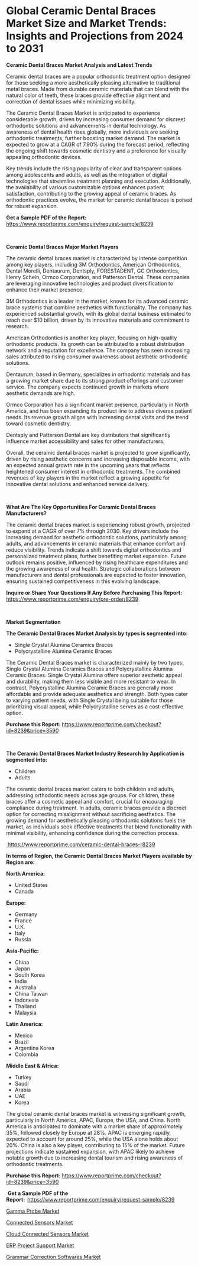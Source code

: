 <p><h1>Global Ceramic Dental Braces Market Size and Market Trends: Insights and Projections from 2024 to 2031</h1></p><p><strong>Ceramic Dental Braces Market Analysis and Latest Trends</strong></p>
<p><p>Ceramic dental braces are a popular orthodontic treatment option designed for those seeking a more aesthetically pleasing alternative to traditional metal braces. Made from durable ceramic materials that can blend with the natural color of teeth, these braces provide effective alignment and correction of dental issues while minimizing visibility. </p><p>The Ceramic Dental Braces Market is anticipated to experience considerable growth, driven by increasing consumer demand for discreet orthodontic solutions and advancements in dental technology. As awareness of dental health rises globally, more individuals are seeking orthodontic treatments, further boosting market demand. The market is expected to grow at a CAGR of 7.90% during the forecast period, reflecting the ongoing shift towards cosmetic dentistry and a preference for visually appealing orthodontic devices. </p><p>Key trends include the rising popularity of clear and transparent options among adolescents and adults, as well as the integration of digital technologies that streamline treatment planning and execution. Additionally, the availability of various customizable options enhances patient satisfaction, contributing to the growing appeal of ceramic braces. As orthodontic practices evolve, the market for ceramic dental braces is poised for robust expansion.</p></p>
<p><strong>Get a Sample PDF of the Report:&nbsp;</strong> <a href="https://www.reportprime.com/enquiry/request-sample/8239?utm_campaign=1845&utm_medium=2&utm_source=Github&utm_content=ia&utm_term=28112024&utm_id=ceramic-dental-braces">https://www.reportprime.com/enquiry/request-sample/8239</a></p>
<p>&nbsp;</p>
<p><strong>Ceramic Dental Braces Major Market Players</strong></p>
<p><p>The ceramic dental braces market is characterized by intense competition among key players, including 3M Orthodontics, American Orthodontics, Dental Morelli, Dentaurum, Dentsply, FORESTADENT, GC Orthodontics, Henry Schein, Ormco Corporation, and Patterson Dental. These companies are leveraging innovative technologies and product diversification to enhance their market presence.</p><p>3M Orthodontics is a leader in the market, known for its advanced ceramic brace systems that combine aesthetics with functionality. The company has experienced substantial growth, with its global dental business estimated to reach over $10 billion, driven by its innovative materials and commitment to research.</p><p>American Orthodontics is another key player, focusing on high-quality orthodontic products. Its growth can be attributed to a robust distribution network and a reputation for excellence. The company has seen increasing sales attributed to rising consumer awareness about aesthetic orthodontic solutions.</p><p>Dentaurum, based in Germany, specializes in orthodontic materials and has a growing market share due to its strong product offerings and customer service. The company expects continued growth in markets where aesthetic demands are high.</p><p>Ormco Corporation has a significant market presence, particularly in North America, and has been expanding its product line to address diverse patient needs. Its revenue growth aligns with increasing dental visits and the trend toward cosmetic dentistry.</p><p>Dentsply and Patterson Dental are key distributors that significantly influence market accessibility and sales for other manufacturers.</p><p>Overall, the ceramic dental braces market is projected to grow significantly, driven by rising aesthetic concerns and increasing disposable income, with an expected annual growth rate in the upcoming years that reflects heightened consumer interest in orthodontic treatments. The combined revenues of key players in the market reflect a growing appetite for innovative dental solutions and enhanced service delivery.</p></p>
<p>&nbsp;</p>
<p><strong>What Are The Key Opportunities For Ceramic Dental Braces Manufacturers?</strong></p>
<p><p>The ceramic dental braces market is experiencing robust growth, projected to expand at a CAGR of over 7% through 2030. Key drivers include the increasing demand for aesthetic orthodontic solutions, particularly among adults, and advancements in ceramic materials that enhance comfort and reduce visibility. Trends indicate a shift towards digital orthodontics and personalized treatment plans, further benefiting market expansion. Future outlook remains positive, influenced by rising healthcare expenditures and the growing awareness of oral health. Strategic collaborations between manufacturers and dental professionals are expected to foster innovation, ensuring sustained competitiveness in this evolving landscape.</p></p>
<p><strong>Inquire or Share Your Questions If Any Before Purchasing This Report:</strong> <a href="https://www.reportprime.com/enquiry/pre-order/8239?utm_campaign=1845&utm_medium=2&utm_source=Github&utm_content=ia&utm_term=28112024&utm_id=ceramic-dental-braces">https://www.reportprime.com/enquiry/pre-order/8239</a></p>
<p>&nbsp;</p>
<p><strong>Market Segmentation</strong></p>
<p><strong>The Ceramic Dental Braces Market Analysis by types is segmented into:</strong></p>
<p><ul><li>Single Crystal Alumina Ceramics Braces</li><li>Polycrystalline Alumina Ceramic Braces</li></ul></p>
<p><p>The Ceramic Dental Braces market is characterized mainly by two types: Single Crystal Alumina Ceramics Braces and Polycrystalline Alumina Ceramic Braces. Single Crystal Alumina offers superior aesthetic appeal and durability, making them less visible and more resistant to wear. In contrast, Polycrystalline Alumina Ceramic Braces are generally more affordable and provide adequate aesthetics and strength. Both types cater to varying patient needs, with Single Crystal being suitable for those prioritizing visual appeal, while Polycrystalline serves as a cost-effective option.</p></p>
<p><strong>Purchase this Report:&nbsp;</strong><a href="https://www.reportprime.com/checkout?id=8239&price=3590&utm_campaign=1845&utm_medium=2&utm_source=Github&utm_content=ia&utm_term=28112024&utm_id=ceramic-dental-braces">https://www.reportprime.com/checkout?id=8239&price=3590</a></p>
<p>&nbsp;</p>
<p><strong>The Ceramic Dental Braces Market Industry Research by Application is segmented into:</strong></p>
<p><ul><li>Children</li><li>Adults</li></ul></p>
<p><p>The ceramic dental braces market caters to both children and adults, addressing orthodontic needs across age groups. For children, these braces offer a cosmetic appeal and comfort, crucial for encouraging compliance during treatment. In adults, ceramic braces provide a discreet option for correcting misalignment without sacrificing aesthetics. The growing demand for aesthetically pleasing orthodontic solutions fuels the market, as individuals seek effective treatments that blend functionality with minimal visibility, enhancing confidence during the correction process.</p></p>
<p><a href="https://www.reportprime.com/ceramic-dental-braces-r8239?utm_campaign=1845&utm_medium=2&utm_source=Github&utm_content=ia&utm_term=28112024&utm_id=ceramic-dental-braces">&nbsp;https://www.reportprime.com/ceramic-dental-braces-r8239</a></p>
<p><strong>In terms of Region, the Ceramic Dental Braces Market Players available by Region are:</strong></p>
<p>
    <p> <strong> North America: </strong>
        <ul>
            <li>United States</li>
            <li>Canada</li>
        </ul>
        </p> 
    <p> <strong> Europe: </strong>
        <ul>
            <li>Germany</li>
            <li>France</li>
            <li>U.K.</li>
            <li>Italy</li>
            <li>Russia</li>
        </ul>
        </p> 
    <p> <strong> Asia-Pacific: </strong>
        <ul>
            <li>China</li>
            <li>Japan</li>
            <li>South Korea</li>
            <li>India</li>
            <li>Australia</li>
            <li>China Taiwan</li>
            <li>Indonesia</li>
            <li>Thailand</li>
            <li>Malaysia</li>
        </ul>
        </p> 
    <p> <strong> Latin America: </strong>
        <ul>
            <li>Mexico</li>
            <li>Brazil</li>
            <li>Argentina Korea</li>
            <li>Colombia</li>
        </ul>
        </p> 
    <p> <strong> Middle East & Africa: </strong>
        <ul>
            <li>Turkey</li>
            <li>Saudi</li>
            <li>Arabia</li>
            <li>UAE</li>
            <li>Korea</li>
        </ul>
    </p>
    </p>
<p><p>The global ceramic dental braces market is witnessing significant growth, particularly in North America, APAC, Europe, the USA, and China. North America is anticipated to dominate with a market share of approximately 35%, followed closely by Europe at 28%. APAC is emerging rapidly, expected to account for around 25%, while the USA alone holds about 20%. China is also a key player, contributing to 15% of the market. Future projections indicate sustained expansion, with APAC likely to achieve notable growth due to increasing dental tourism and rising awareness of orthodontic treatments.</p></p>
<p><strong>Purchase this Report: </strong><a href="https://www.reportprime.com/checkout?id=8239&price=3590&utm_campaign=1845&utm_medium=2&utm_source=Github&utm_content=ia&utm_term=28112024&utm_id=ceramic-dental-braces">https://www.reportprime.com/checkout?id=8239&price=3590</a></p>
<p>&nbsp;<strong>Get a Sample PDF of the Report:&nbsp;&nbsp;</strong><a href="https://www.reportprime.com/enquiry/request-sample/8239?utm_campaign=1845&utm_medium=2&utm_source=Github&utm_content=ia&utm_term=28112024&utm_id=ceramic-dental-braces">https://www.reportprime.com/enquiry/request-sample/8239</a></p>
<p><strong></strong></p>
<p><p><a href="https://github.com/RickHolmes3/Market-Research-Report-List-7/blob/main/gamma-probe-market.md?utm_campaign=1845&utm_medium=2&utm_source=Github&utm_content=ia&utm_term=28112024&utm_id=ceramic-dental-braces">Gamma Probe Market</a></p><p><a href="https://www.linkedin.com/pulse/connected-sensors-market-in-depth-report-size-share-strong-aa7ve?utm_campaign=1845&utm_medium=2&utm_source=Github&utm_content=ia&utm_term=28112024&utm_id=ceramic-dental-braces">Connected Sensors Market</a></p><p><a href="https://www.linkedin.com/pulse/cloud-connected-sensors-market-overview-forecast-2024--vogse?utm_campaign=1845&utm_medium=2&utm_source=Github&utm_content=ia&utm_term=28112024&utm_id=ceramic-dental-braces">Cloud Connected Sensors Market</a></p><p><a href="https://issuu.com/reportprime-2/docs/erp-project-support-market-size-203_4946fb1b3516ff?utm_campaign=1845&utm_medium=2&utm_source=Github&utm_content=ia&utm_term=28112024&utm_id=ceramic-dental-braces">ERP Project Support Market</a></p><p><a href="https://issuu.com/reportprime-2/docs/grammar-correction-softwares-market_b3efa2bd5145fb?utm_campaign=1845&utm_medium=2&utm_source=Github&utm_content=ia&utm_term=28112024&utm_id=ceramic-dental-braces">Grammar Correction Softwares Market</a></p></p>